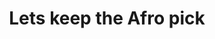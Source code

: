 ---
pid: LS144
title: Lets keep the Afro pick
location_transcription: Where it is
zipcode: '19144'
outside_phl: 
neighborhood: Germantown
age: '35'
age_range: 30-39
instagram: 
image_file_name: LS_144.jpg
proposal_transcription: And if we can't keep it, let's put up something that says
  Philly is more than the Rizzo/fascist legacy. It's been more, is more, so how do
  we tell the other stories, almost mirroring one's opposition to Rizzo-type thinkers.
topic: Art,Philadelphia,Politics
topic_summary: 0, 0, 0
type: Sculpture Statue
keywords_other: 
credit: Paul Renn
image_labels: 
twitter: 
facebook: 
permalink: "/monuments/ls144/"
layout: item-page
---